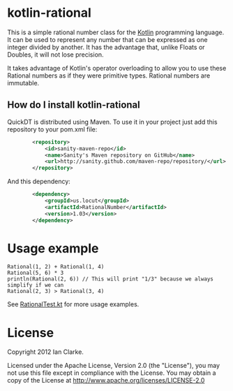 kotlin-rational
===============

This is a simple rational number class for the [Kotlin](http://kotlin.jetbrains.org/) programming language.
It can be used to represent any number that can be expressed as one integer divided by another.  It has
the advantage that, unlike Floats or Doubles, it will not lose precision.

It takes advantage of Kotlin's operator overloading to allow you to use these Rational numbers as if they
were primitive types.  Rational numbers are immutable.

How do I install kotlin-rational
------------------------

QuickDT is distributed using Maven.  To use it in your project just add this repository to your pom.xml file:

```xml
    	<repository>
			<id>sanity-maven-repo</id>
			<name>Sanity's Maven repository on GitHub</name>
			<url>http://sanity.github.com/maven-repo/repository/</url>
		</repository>
```

And this dependency:

```xml
		<dependency>
			<groupId>us.locut</groupId>
			<artifactId>RationalNumber</artifactId>
			<version>1.03</version>
		</dependency>
```

Usage example
=============
    Rational(1, 2) + Rational(1, 4)
    Rational(5, 6) * 3
    println(Rational(2, 6)) // This will print "1/3" because we always simplify if we can
    Rational(2, 3) > Rational(3, 4)

See [RationalTest.kt](https://github.com/sanity/kotlin-rational/blob/master/src/test/java/rational/RationalTest.kt) for
more usage examples.

License
=======
Copyright 2012 Ian Clarke.

Licensed under the Apache License, Version 2.0 (the "License"), you may not use this file except in compliance
with the License. You may obtain a copy of the License at http://www.apache.org/licenses/LICENSE-2.0
